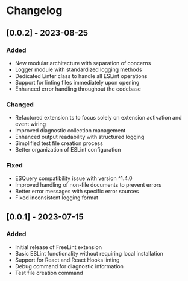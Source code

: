 # Changelog

## [0.0.2] - 2023-08-25

### Added

- New modular architecture with separation of concerns
- Logger module with standardized logging methods
- Dedicated Linter class to handle all ESLint operations
- Support for linting files immediately upon opening
- Enhanced error handling throughout the codebase

### Changed

- Refactored extension.ts to focus solely on extension activation and event wiring
- Improved diagnostic collection management
- Enhanced output readability with structured logging
- Simplified test file creation process
- Better organization of ESLint configuration

### Fixed

- ESQuery compatibility issue with version ^1.4.0
- Improved handling of non-file documents to prevent errors
- Better error messages with specific error sources
- Fixed inconsistent logging format

## [0.0.1] - 2023-07-15

### Added

- Initial release of FreeLint extension
- Basic ESLint functionality without requiring local installation
- Support for React and React Hooks linting
- Debug command for diagnostic information
- Test file creation command
